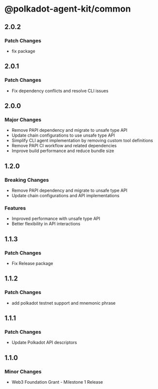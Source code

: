 # @polkadot-agent-kit/common

## 2.0.2

### Patch Changes

- fix package

## 2.0.1

### Patch Changes

- Fix dependency conflicts and resolve CLI issues

## 2.0.0

### Major Changes

- Remove PAPI dependency and migrate to unsafe type API
- Update chain configurations to use unsafe type API
- Simplify CLI agent implementation by removing custom tool definitions
- Remove PAPI CI workflow and related dependencies
- Improve build performance and reduce bundle size

## 1.2.0

### Breaking Changes

- Remove PAPI dependency and migrate to unsafe type API
- Update chain configurations and API implementations

### Features

- Improved performance with unsafe type API
- Better flexibility in API interactions

## 1.1.3

### Patch Changes

- Fix Release package

## 1.1.2

### Patch Changes

- add polkadot testnet support and mnemonic phrase

## 1.1.1

### Patch Changes

- Update Polkadot API descriptors

## 1.1.0

### Minor Changes

- Web3 Foundation Grant - Milestone 1 Release
